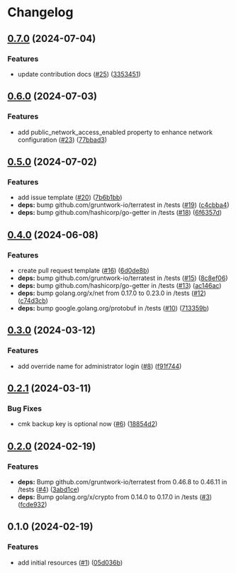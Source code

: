# Changelog

## [0.7.0](https://github.com/CloudNationHQ/terraform-azure-psql/compare/v0.6.0...v0.7.0) (2024-07-04)


### Features

* update contribution docs ([#25](https://github.com/CloudNationHQ/terraform-azure-psql/issues/25)) ([3353451](https://github.com/CloudNationHQ/terraform-azure-psql/commit/3353451751741f2cda17ca106114c6ce69723c75))

## [0.6.0](https://github.com/CloudNationHQ/terraform-azure-psql/compare/v0.5.0...v0.6.0) (2024-07-03)


### Features

* add public_network_access_enabled property to enhance network configuration ([#23](https://github.com/CloudNationHQ/terraform-azure-psql/issues/23)) ([77bbad3](https://github.com/CloudNationHQ/terraform-azure-psql/commit/77bbad33a7555c72193de245d79821e07435eda4))

## [0.5.0](https://github.com/CloudNationHQ/terraform-azure-psql/compare/v0.4.0...v0.5.0) (2024-07-02)


### Features

* add issue template ([#20](https://github.com/CloudNationHQ/terraform-azure-psql/issues/20)) ([7b6b1bb](https://github.com/CloudNationHQ/terraform-azure-psql/commit/7b6b1bbc50296add8e29624772d20f18f4d42623))
* **deps:** bump github.com/gruntwork-io/terratest in /tests ([#19](https://github.com/CloudNationHQ/terraform-azure-psql/issues/19)) ([c4cbba4](https://github.com/CloudNationHQ/terraform-azure-psql/commit/c4cbba4cccabb2ae031f5f63be1629a7ac70b06c))
* **deps:** bump github.com/hashicorp/go-getter in /tests ([#18](https://github.com/CloudNationHQ/terraform-azure-psql/issues/18)) ([6f6357d](https://github.com/CloudNationHQ/terraform-azure-psql/commit/6f6357df78c38c4a332785e3ec12fb409378ceca))

## [0.4.0](https://github.com/CloudNationHQ/terraform-azure-psql/compare/v0.3.0...v0.4.0) (2024-06-08)


### Features

* create pull request template ([#16](https://github.com/CloudNationHQ/terraform-azure-psql/issues/16)) ([6d0de8b](https://github.com/CloudNationHQ/terraform-azure-psql/commit/6d0de8b9c2d46bc3d172f43c14ccf97d2b45126d))
* **deps:** bump github.com/gruntwork-io/terratest in /tests ([#15](https://github.com/CloudNationHQ/terraform-azure-psql/issues/15)) ([8c8ef06](https://github.com/CloudNationHQ/terraform-azure-psql/commit/8c8ef06706e8df4dc3a7fafb1f3f12398ef32434))
* **deps:** bump github.com/hashicorp/go-getter in /tests ([#13](https://github.com/CloudNationHQ/terraform-azure-psql/issues/13)) ([ac146ac](https://github.com/CloudNationHQ/terraform-azure-psql/commit/ac146ac9a21e596ce5bd08c52b98a86de5004fdc))
* **deps:** bump golang.org/x/net from 0.17.0 to 0.23.0 in /tests ([#12](https://github.com/CloudNationHQ/terraform-azure-psql/issues/12)) ([c74d3cb](https://github.com/CloudNationHQ/terraform-azure-psql/commit/c74d3cbdc00b5e9815637d3d9e25d095955bba1b))
* **deps:** bump google.golang.org/protobuf in /tests ([#10](https://github.com/CloudNationHQ/terraform-azure-psql/issues/10)) ([713359b](https://github.com/CloudNationHQ/terraform-azure-psql/commit/713359b8bc0e9997322ab5af5754417885ec9023))

## [0.3.0](https://github.com/CloudNationHQ/terraform-azure-psql/compare/v0.2.1...v0.3.0) (2024-03-12)


### Features

* add override name for administrator login ([#8](https://github.com/CloudNationHQ/terraform-azure-psql/issues/8)) ([f91f744](https://github.com/CloudNationHQ/terraform-azure-psql/commit/f91f7442c9fee531cef46fbd3871a04a1481db0a))

## [0.2.1](https://github.com/CloudNationHQ/terraform-azure-psql/compare/v0.2.0...v0.2.1) (2024-03-11)


### Bug Fixes

* cmk backup key is optional now ([#6](https://github.com/CloudNationHQ/terraform-azure-psql/issues/6)) ([18854d2](https://github.com/CloudNationHQ/terraform-azure-psql/commit/18854d23a8946361f9a8ade3451e9ea18e6c6561))

## [0.2.0](https://github.com/CloudNationHQ/terraform-azure-psql/compare/v0.1.0...v0.2.0) (2024-02-19)


### Features

* **deps:** Bump github.com/gruntwork-io/terratest from 0.46.8 to 0.46.11 in /tests ([#4](https://github.com/CloudNationHQ/terraform-azure-psql/issues/4)) ([3abd1ce](https://github.com/CloudNationHQ/terraform-azure-psql/commit/3abd1ce580af7fca953fea347761c39edfc56192))
* **deps:** Bump golang.org/x/crypto from 0.14.0 to 0.17.0 in /tests ([#3](https://github.com/CloudNationHQ/terraform-azure-psql/issues/3)) ([fcde932](https://github.com/CloudNationHQ/terraform-azure-psql/commit/fcde93276682ad37786ce484be8bc46c832ce116))

## 0.1.0 (2024-02-19)


### Features

* add initial resources ([#1](https://github.com/CloudNationHQ/terraform-azure-psql/issues/1)) ([05d036b](https://github.com/CloudNationHQ/terraform-azure-psql/commit/05d036b765f6779f419251d9b8dd37b5f5bad847))
